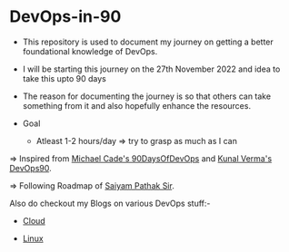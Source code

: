 # DevOps-in-90

- This repository is used to document my journey on getting a better foundational knowledge of DevOps.
- I will be starting this journey on the 27th November 2022 and idea to take this upto 90 days
- The reason for documenting the journey is so that others can take something from it and also hopefully enhance the resources.

- Goal
   - Atleast 1-2 hours/day => try to grasp as much as I can
   
 => Inspired from [Michael Cade's 90DaysOfDevOps](https://github.com/MichaelCade/90DaysOfDevOps) and [Kunal Verma's DevOps90](https://github.com/verma-kunal/DevOps-90).

 => Following Roadmap of [Saiyam Pathak Sir](https://www.youtube.com/watch?v=7l_n97Mt0ko&feature=youtu.be).
 
 Also do checkout my Blogs on various DevOps stuff:-
 
 - [Cloud](https://mydevopsjourney.hashnode.dev/want-to-get-started-with-cloud)
 
 - [Linux](https://mydevopsjourney.hashnode.dev/linux-and-its-basic-terminal-commands)
 
 
